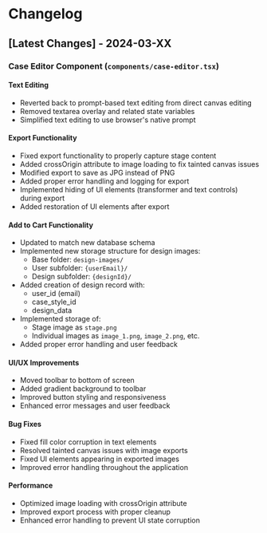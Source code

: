 # Changelog

## [Latest Changes] - 2024-03-XX

### Case Editor Component (`components/case-editor.tsx`)

#### Text Editing
- Reverted back to prompt-based text editing from direct canvas editing
- Removed textarea overlay and related state variables
- Simplified text editing to use browser's native prompt

#### Export Functionality
- Fixed export functionality to properly capture stage content
- Added crossOrigin attribute to image loading to fix tainted canvas issues
- Modified export to save as JPG instead of PNG
- Added proper error handling and logging for export
- Implemented hiding of UI elements (transformer and text controls) during export
- Added restoration of UI elements after export

#### Add to Cart Functionality
- Updated to match new database schema
- Implemented new storage structure for design images:
  - Base folder: `design-images/`
  - User subfolder: `{userEmail}/`
  - Design subfolder: `{designId}/`
- Added creation of design record with:
  - user_id (email)
  - case_style_id
  - design_data
- Implemented storage of:
  - Stage image as `stage.png`
  - Individual images as `image_1.png`, `image_2.png`, etc.
- Added proper error handling and user feedback

#### UI/UX Improvements
- Moved toolbar to bottom of screen
- Added gradient background to toolbar
- Improved button styling and responsiveness
- Enhanced error messages and user feedback

#### Bug Fixes
- Fixed fill color corruption in text elements
- Resolved tainted canvas issues with image exports
- Fixed UI elements appearing in exported images
- Improved error handling throughout the application

#### Performance
- Optimized image loading with crossOrigin attribute
- Improved export process with proper cleanup
- Enhanced error handling to prevent UI state corruption 